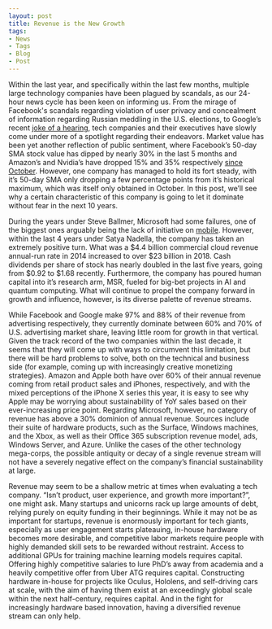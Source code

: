 ```yaml
---
layout: post
title: Revenue is the New Growth
tags:
- News
- Tags
- Blog
- Post
---
```


Within the last year, and specifically within the last few months, multiple large technology companies have been plagued by scandals, as our 24-hour news cycle has been keen on informing us. From the mirage of Facebook's scandals regarding violation of user privacy and concealment of information regarding Russian meddling in the U.S. elections, to Google’s recent <a href = "https://thehill.com/policy/technology/420838-google-ceo-responds-to-steve-king-concerns-about-granddaughters-iphone" target="_blank"> joke of a hearing</a>, tech companies and their executives have slowly come under more of a spotlight regarding their endeavors. Market value has been yet another reflection of public sentiment, where Facebook’s 50-day SMA stock value has dipped by nearly 30% in the last 5 months and Amazon’s and Nvidia’s have dropped 15% and 35% respectively <a href = "https://www.nasdaq.com/symbol/amzn/stock-chart?&intraday=off&timeframe=1y&splits=off&movingaverage=50day&lowerstudy=volume&comparison=off">since October</a>. However, one company has managed to hold its fort steady, with it’s 50-day SMA only dropping a few percentage points from it’s historical maximum, which was itself only obtained in October. In this post, we’ll see why a certain characteristic of this company is going to let it dominate without fear in the next 10 years.

During the years under Steve Ballmer, Microsoft had some failures, one of the biggest ones arguably being the lack of initiative on <a href = "https://www.youtube.com/watch?v=1mrKy1ixKaQ">mobile</a>. However, within the last 4 years under Satya Nadella, the company has taken an extremely positive turn. What was a $4.4 billion commercial cloud revenue annual-run rate in 2014 increased to over $23 billion in 2018. Cash dividends per share of stock has nearly doubled in the last five years, going from $0.92 to $1.68 recently. Furthermore, the company has poured human capital into it’s research arm, MSR, fueled for big-bet projects in AI and quantum computing. What will continue to propel the company forward in growth and influence, however, is its diverse palette of revenue streams.

While Facebook and Google make 97% and 88% of their revenue from advertising respectively, they currently dominate between 60% and 70% of U.S. advertising market share, leaving little room for growth in that vertical. Given the track record of the two companies within the last decade, it seems that they will come up with ways to circumvent this limitation, but there will be hard problems to solve, both on the technical and business side (for example, coming up with increasingly creative monetizing strategies). Amazon and Apple both have over 60% of their annual revenue coming from retail product sales and iPhones, respectively, and with the mixed perceptions of the iPhone X series this year, it is easy to see why Apple may be worrying about sustainability of YoY sales based on their ever-increasing price point. Regarding Microsoft, however, no category of revenue has above a 30% dominion of annual revenue. Sources include their suite of hardware products, such as the Surface, Windows machines, and the Xbox, as well as their Office 365 subscription revenue model, ads, Windows Server, and Azure. Unlike the cases of the other technology mega-corps, the possible antiquity or decay of a single revenue stream will not have a severely negative effect on the company’s financial sustainability at large.

Revenue may seem to be a shallow metric at times when evaluating a tech company. “Isn’t product, user experience, and growth more important?”, one might ask. Many startups and unicorns rack up large amounts of debt, relying purely on equity funding in their beginnings. While it may not be as important for startups, revenue is enormously important for tech giants, especially as user engagement starts plateauing, in-house hardware becomes more desirable, and competitive labor markets require people with highly demanded skill sets to be rewarded without restraint. Access to additional GPUs for training machine learning models requires capital. Offering highly competitive salaries to lure PhD’s away from academia and a heavily competitive offer from Uber ATG requires capital. Constructing hardware in-house for projects like Oculus, Hololens, and self-driving cars at scale, with the aim of having them exist at an exceedingly global scale within the next half-century, requires capital. And in the fight for increasingly hardware based innovation, having a diversified revenue stream can only help.

